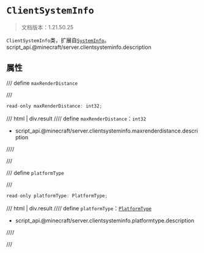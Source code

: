 # `ClientSystemInfo`

> 文档版本：1.21.50.25

`ClientSystemInfo`类，扩展自[`SystemInfo`](./systeminfo.md)。script_api.@minecraft/server.clientsysteminfo.description

## 属性

/// define
`maxRenderDistance`


///

```js
read-only maxRenderDistance: int32;
```

/// html | div.result
//// define
`maxRenderDistance`：`int32`

- script_api.@minecraft/server.clientsysteminfo.maxrenderdistance.description


////

///


/// define
`platformType`


///

```js
read-only platformType: PlatformType;
```

/// html | div.result
//// define
`platformType`：[`PlatformType`](./platformtype.md)

- script_api.@minecraft/server.clientsysteminfo.platformtype.description


////

///

